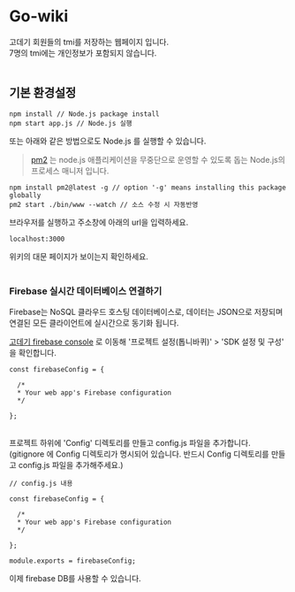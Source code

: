 # Go-wiki
고데기 회원들의 tmi를 저장하는 웹페이지 입니다.<br>
7명의 tmi에는 개인정보가 포함되지 않습니다.<br><br>


## 기본 환경설정<br>
```
npm install // Node.js package install
npm start app.js // Node.js 실행
```

또는 아래와 같은 방법으로도 Node.js 를 실행할 수 있습니다.
> [pm2](https://pm2.keymetrics.io) 는 node.js 애플리케이션을 무중단으로 운영할 수 있도록 돕는 Node.js의 프로세스 매니저 입니다.<br>
```
npm install pm2@latest -g // option '-g' means installing this package globally
pm2 start ./bin/www --watch // 소스 수정 시 자동반영
```

브라우저를 실행하고 주소창에 아래의 url을 입력하세요.<br>
```
localhost:3000
```
위키의 대문 페이지가 보이는지 확인하세요.
<br><br>
### Firebase 실시간 데이터베이스 연결하기<br>

Firebase는 NoSQL 클라우드 호스팅 데이터베이스로, 데이터는 JSON으로 저장되며 연결된 모든 클라이언트에 실시간으로 동기화 됩니다.


[고데기 firebase console](https://go-wiki-38165-default-rtdb.firebaseio.com) 로 이동해 '프로젝트 설정(톱니바퀴)' > 'SDK 설정 및 구성' 을 확인합니다.
```
const firebaseConfig = {

  /*
  * Your web app's Firebase configuration
  */

};
```
<br>
프로젝트 하위에 'Config' 디렉토리를 만들고 config.js 파일을 추가합니다.<br>
(gitignore 에 Config 디렉토리가 명시되어 있습니다. 반드시 Config 디렉토리를 만들고 config.js 파일을 추가해주세요.)

```
// config.js 내용

const firebaseConfig = {
 
  /*
  * Your web app's Firebase configuration
  */
  
};

module.exports = firebaseConfig;
```
이제 firebase DB를 사용할 수 있습니다.